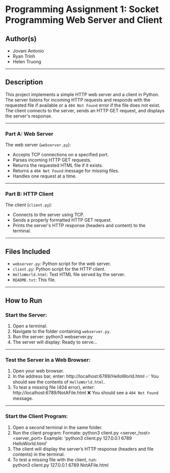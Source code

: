 # Programming Assignment 1: Socket Programming Web Server and Client

## Author(s)
- Jovani Antonio
- Ryan Trinh
- Helen Truong

---

## Description
This project implements a simple HTTP web server and a client in Python. The server listens for incoming HTTP requests and responds with the requested file if available or a `404 Not Found` error if the file does not exist. The client connects to the server, sends an HTTP GET request, and displays the server's response.

---

### Part A: Web Server
The web server (`webserver.py`):
- Accepts TCP connections on a specified port.
- Parses incoming HTTP GET requests.
- Returns the requested HTML file if it exists.
- Returns a `404 Not Found` message for missing files.
- Handles one request at a time.

---

### Part B: HTTP Client
The client (`client.py`):
- Connects to the server using TCP.
- Sends a properly formatted HTTP GET request.
- Prints the server's HTTP response (headers and content) to the terminal.

---

## Files Included
- `webserver.py`: Python script for the web server.
- `client.py`: Python script for the HTTP client.
- `HelloWorld.html`: Test HTML file served by the server.
- `README.txt`: This file.

---

## How to Run

### Start the Server:
1. Open a terminal.
2. Navigate to the folder containing `webserver.py`.
3. Run the server:  python3 webserver.py
4. The server will display: Ready to serve...

---

### Test the Server in a Web Browser:
1. Open your web browser.
2. In the address bar, enter:  http://localhost:6789/HelloWorld.html
✅ You should see the contents of `HelloWorld.html`.
3. To test a missing file (404 error), enter:  http://localhost:6789/NotAFile.html
❌ You should see a `404 Not Found` message.

---

### Start the Client Program:
1. Open a second terminal in the same folder.
2. Run the client program: 
Formate: 
    python3 client.py <server_host> <server_port> <filename>
Example:
    'python3 client.py 127.0.0.1 6789 HelloWorld.html'
3. The client will display the server’s HTTP response (headers and file contents) in the terminal.
4. To test a missing file with the client, run:  
    python3 client.py 127.0.0.1 6789 NotAFile.html

